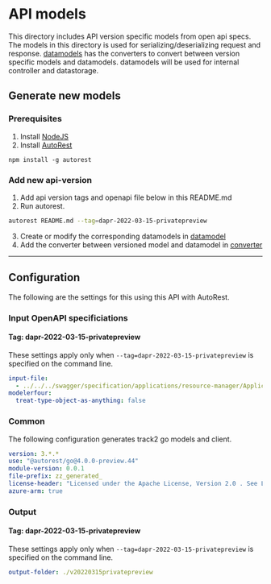 # API models

This directory includes API version specific models from open api specs. The models in this directory is used for serializing/deserializing request and response. [datamodels](../datamodel/) has the converters to convert between version specific models and datamodels. datamodels will be used for internal controller and datastorage.

## Generate new models
### Prerequisites
1. Install [NodeJS](https://nodejs.org/)
2. Install [AutoRest](http://aka.ms/autorest)
```
npm install -g autorest
```

### Add new api-version

1. Add api version tags and openapi file below in this README.md
2. Run autorest.
```bash
autorest README.md --tag=dapr-2022-03-15-privatepreview
```
3. Create or modify the corresponding datamodels in [datamodel](../datamodel/)
4. Add the converter between versioned model and datamodel in [converter](../datamodel/converter/)

---

## Configuration

The following are the settings for this using this API with AutoRest.

### Input OpenAPI specificiations

#### Tag: dapr-2022-03-15-privatepreview

These settings apply only when `--tag=dapr-2022-03-15-privatepreview` is specified on the command line.

```yaml $(tag) == 'dapr-2022-03-15-privatepreview'
input-file:
  - ../../../swagger/specification/applications/resource-manager/Applications.Dapr/preview/2022-03-15-privatepreview/openapi.json
modelerfour: 
  treat-type-object-as-anything: false
```
### Common

The following configuration generates track2 go models and client.

```yaml $(tag) != ''
version: 3.*.*
use: "@autorest/go@4.0.0-preview.44"
module-version: 0.0.1
file-prefix: zz_generated_
license-header: "Licensed under the Apache License, Version 2.0 . See LICENSE in the repository root for license information.\nCode generated by Microsoft (R) AutoRest Code Generator.\nChanges may cause incorrect behavior and will be lost if the code is regenerated."
azure-arm: true
```

### Output

#### Tag: dapr-2022-03-15-privatepreview

These settings apply only when `--tag=dapr-2022-03-15-privatepreview` is specified on the command line.

```yaml $(tag) == 'dapr-2022-03-15-privatepreview'
output-folder: ./v20220315privatepreview
```